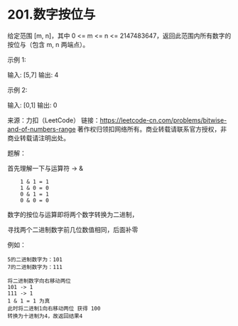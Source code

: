 # 201.数字按位与
给定范围 [m, n]，其中 0 <= m <= n <= 2147483647，返回此范围内所有数字的按位与（包含 m, n 两端点）。

示例 1: 

输入: [5,7]
输出: 4

示例 2:

输入: [0,1]
输出: 0

来源：力扣（LeetCode）
链接：https://leetcode-cn.com/problems/bitwise-and-of-numbers-range
著作权归领扣网络所有。商业转载请联系官方授权，非商业转载请注明出处。

题解：

   首先理解一下与运算符 -> &
     
        1 & 1 = 1
        1 & 0 = 0
        0 & 1 = 1
        0 & 0 = 0
    
   数字的按位与运算即将两个数字转换为二进制，
   
   寻找两个二进制数字前几位数值相同，后面补零
   
   例如：
    
    5的二进制数字为：101
    7的二进制数字为：111
    
    将二进制数字向右移动两位
    101 -> 1
    111 -> 1
    1 & 1 = 1 为真
    此时将二进制1向右移动两位 获得 100
    转换为十进制为4，故返回结果4